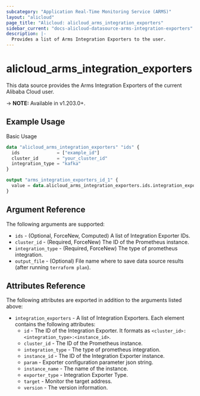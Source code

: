 ```yaml
---
subcategory: "Application Real-Time Monitoring Service (ARMS)"
layout: "alicloud"
page_title: "Alicloud: alicloud_arms_integration_exporters"
sidebar_current: "docs-alicloud-datasource-arms-integration-exporters"
description: |-
  Provides a list of Arms Integration Exporters to the user.
---
```


# alicloud\_arms\_integration\_exporters

This data source provides the Arms Integration Exporters of the current Alibaba Cloud user.

-> **NOTE:** Available in v1.203.0+.

## Example Usage

Basic Usage

```terraform
data "alicloud_arms_integration_exporters" "ids" {
  ids              = ["example_id"]
  cluster_id       = "your_cluster_id"
  integration_type = "kafka"
}

output "arms_integration_exporters_id_1" {
  value = data.alicloud_arms_integration_exporters.ids.integration_exporters.0.id
}
```

## Argument Reference

The following arguments are supported:

* `ids` - (Optional, ForceNew, Computed) A list of Integration Exporter IDs.
* `cluster_id` - (Required, ForceNew) The ID of the Prometheus instance.
* `integration_type` - (Required, ForceNew) The type of prometheus integration.
* `output_file` - (Optional) File name where to save data source results (after running `terraform plan`).

## Attributes Reference

The following attributes are exported in addition to the arguments listed above:

* `integration_exporters` - A list of Integration Exporters. Each element contains the following attributes:
  * `id` - The ID of the Integration Exporter. It formats as `<cluster_id>:<integration_type>:<instance_id>`.
  * `cluster_id` - The ID of the Prometheus instance.
  * `integration_type` - The type of prometheus integration.
  * `instance_id` - The ID of the Integration Exporter instance.
  * `param` - Exporter configuration parameter json string.
  * `instance_name` - The name of the instance.
  * `exporter_type` - Integration Exporter Type.
  * `target` - Monitor the target address.
  * `version` - The version information.
